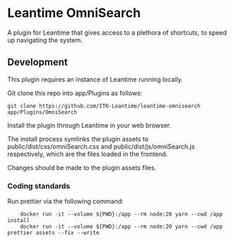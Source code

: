 # Leantime OmniSearch

A plugin for Leantime that gives access to a plethora of shortcuts, to speed up 
navigating the system.

## Development

This plugin requires an instance of Leantime running locally.

Git clone this repo into app/Plugins as follows:

```shell
git clone https://github.com/ITK-Leantime/leantime-omnisearch app/Plugins/OmniSearch  
```

Install the plugin through Leantime in your web browser.

The install process symlinks the plugin assets to
public/dist/css/omniSearch.css and public/dist/js/omniSearch.js
respectively, which are the files loaded in the frontend.

Changes should be made to the plugin assets files.

### Coding standards

Run prettier via the following command:

```shell
    docker run -it --volume ${PWD}:/app --rm node:20 yarn --cwd /app install
    docker run -it --volume ${PWD}:/app --rm node:20 yarn --cwd /app prettier assets --fix --write
```
